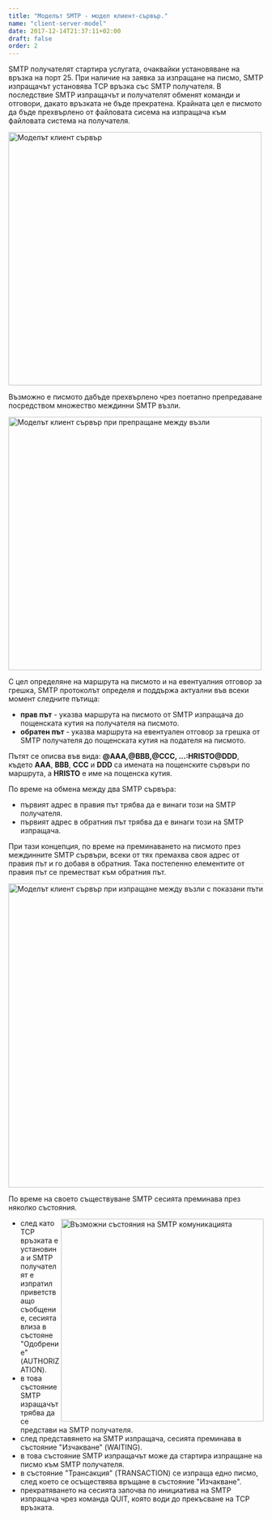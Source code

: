 ```yaml
---
title: "Моделът SMTP - модел клиент-сървър."
name: "client-server-model"
date: 2017-12-14T21:37:11+02:00
draft: false
order: 2
---
```


SMTP получателят стартира услугата, очаквайки установяване на връзка на порт 25. При наличие на заявка за изпращане на писмо, SMTP изпращачът установява TCP връзка със SMTP получателя. В последствие SMTP изпращачът и получателят обменят команди и отговори, дакато връзката не бъде прекратена. Крайната цел е писмото да бъде прехвърлено от файловата сисема на изпращача към файловата система на получателя.

<div class="centered-text">
    <img width="500px" alt="Моделът клиент сървър" src="/simple-hugo-website/images/smtp-model.png">
</div>

Възможно е писмото дабъде прехвърлено чрез поетапно препредаване посредством множество междинни SMTP възли.

<div class="centered-text">
    <img width="500px" alt="Моделът клиент сървър при препращане между възли" src="/simple-hugo-website/images/smtp-model-step-by-step.png">
</div>


С цел определяне на маршрута на писмото и на евентуалния отговор за грешка, SMTP протоколът определя и поддържа актуални във всеки момент следните пътища:

- **прав път** - указва маршрута на писмото от SMTP изпращача до пощенската кутия на получателя на писмото.
- **обратен път** - указва маршрута на евентуален отговор за грешка от SMTP получателя до пощенската кутия на подателя на писмото.


Пътят се описва във вида:
    **@AAA,@BBB,@CCC, ...:HRISTO@DDD**, където **AAA**, **BBB**, **CCC** и **DDD** са имената на пощенските сървъри по маршрута, а **HRISTO** е име на пощенска кутия.

По време на обмена между два SMTP сървъра:

- първият адрес в правия път трябва да е винаги този на SMTP получателя.
- първият адрес в обратния път трябва да е винаги този на SMTP изпращача.

При тази концепция, по време на преминаването на писмото през междинните SMTP сървъри, всеки от тях премахва своя адрес от правия път и го добавя в обратния. Така постепенно елементите от правия път се преместват към обратния път.

<div class="centered-text">
    <img width="600px" alt="Моделът клиент сървър при изпращане между възли с показани пътища" src="/simple-hugo-website/images/smtp-model-step-by-step-with-paths.png">
</div>

По време на своето съществуване SMTP сесията преминава през няколко състояния.


<img width="400px" align="right" alt="Възможни състояния на SMTP комуникацията" src="/simple-hugo-website/images/smtp-states.png">

- след като TCP връзката е установина и SMTP получателят е изпратил приветстващо съобщение, сесията влиза в състояне "Одобрение" (AUTHORIZATION).
- в това състояние SMTP изращачът трябва да се представи на SMTP получателя.
- след представянето на SMTP изпращача, сесията преминава в състояние "Изчакване" (WAITING).
- в това състояние SMTP изпращачът може да стартира изпращане на писмо към SMTP получателя.
- в състояние "Трансакция" (TRANSACTION) се изпраща едно писмо, след което се осъществява връщане в състояние "Изчакване".
- прекратяването на сесията започва по инициатива на SMTP изпращача чрез команда QUIT, която води до прекъсване на TCP връзката.

